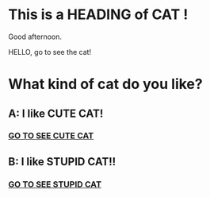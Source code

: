 <!DOCTYPE html>
<html>
<head>
<title>Page Title</title>
</head>
<body>
<h1>
This is a HEADING of CAT !</h1>
</body> 
Good afternoon.</body>


<p> 
HELLO, go to see the cat!</p>


<h1>
What kind of cat do you like?</h1>

<h2> A: I like CUTE CAT!</h2>
<h3><a href = "file:///Users/xiaozhen/Desktop/art74html/cute%20cat.htm"> GO TO SEE CUTE CAT</a> </h3>

<h2> B: I like STUPID CAT!! </h2>

<h3><a href = "file:///Users/xiaozhen/Desktop/art74html/stupid%20cat.htm"> GO TO SEE STUPID CAT</a> </h3>

 </body>
</html>

